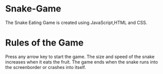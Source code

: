 # Snake-Game
The Snake Eating Game is created using JavaScript,HTML and CSS.
# Rules of the Game
Press any arrow key to start the game. 
The size and speed of the snake increases when it eats the fruit. The game ends when the snake runs into the screenborder or crashes into itself.
